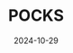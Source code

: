 ---
layout: post
published: false
featured: false
title: "POCKS"
date: 2024-10-29
project_code: "POCKS"
thumbnail: "/assets/project-assets/2024-10-29-POCKS/thumbnail.jpg"
intro: "POCKS is a popcket synth"
---